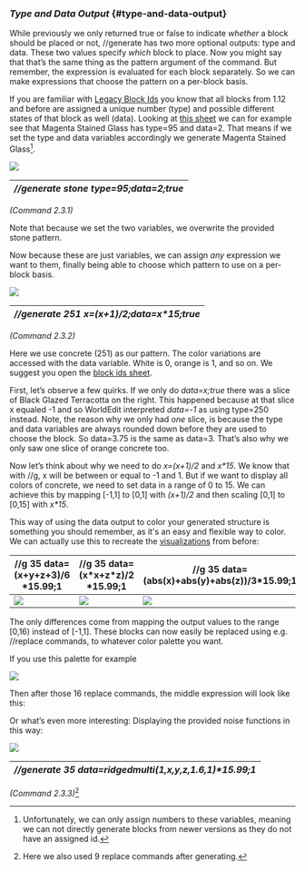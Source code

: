 ### *Type and Data Output* {#type-and-data-output}

While previously we only returned true or false to indicate *whether* a block should be placed or not, //generate has two more optional outputs: type and data. These two values specify *which* block to place. Now you might say that that’s the same thing as the pattern argument of the command. But remember, the expression is evaluated for each block separately. So we can make expressions that choose the pattern on a per-block basis.

If you are familiar with [Legacy Block Ids](https://minecraft.fandom.com/wiki/Java_Edition_data_values/Pre-flattening) you know that all blocks from 1.12 and before are assigned a unique number (type) and possible different states of that block as well (data). Looking at [this sheet](https://static.wikia.nocookie.net/minecraft_gamepedia/images/8/8c/DataValuesBeta.png/revision/latest?cb=20190723062041) we can for example see that Magenta Stained Glass has type=95 and data=2. That means if we set the type and data variables accordingly we generate Magenta Stained Glass[^7].

![](../.gitbook/assets/generate/type\_stone.gif)

| *//generate stone type=95;data=2;true* |
| :---- |

*(Command 2.3.1)*

Note that because we set the two variables, we overwrite the provided stone pattern.

Now because these are just variables, we can assign *any* expression we want to them, finally being able to choose which pattern to use on a per-block basis.

![](../.gitbook/assets/generate/type\_generate.gif)

| *//generate 251 x=(x+1)/2;data=x\*15;true* |
| :---- |

*(Command 2.3.2)*

Here we use concrete (251) as our pattern. The color variations are accessed with the data variable. White is 0, orange is 1, and so on. We suggest you open the [block ids sheet](https://static.wikia.nocookie.net/minecraft_gamepedia/images/8/8c/DataValuesBeta.png/revision/latest?cb=20190723062041).

First, let’s observe a few quirks. If we only do *data=x;true* there was a slice of Black Glazed Terracotta on the right. This happened because at that slice x equaled \-1 and so WorldEdit interpreted *data=-1* as using type=250 instead. Note, the reason why we only had *one* slice, is because the type and data variables are always rounded down before they are used to choose the block. So data=3.75 is the same as data=3. That’s also why we only saw one slice of orange concrete too.

Now let’s think about why we need to do *x=(x+1)/2* and *x\*15*. We know that with //g, x will be between or equal to \-1 and 1\. But if we want to display all colors of concrete, we need to set data in a range of 0 to 15\. We can achieve this by mapping \[-1,1\] to \[0,1\] with *(x+1)/2* and then scaling \[0,1\] to \[0,15\] with *x\*15*. 

This way of using the data output to color your generated structure is something you should remember, as it's an easy and flexible way to color. We can actually use this to recreate the [visualizations](#bookmark=id.k2uk9akc8u4s) from before:

| //g 35 data= (x+y+z+3)/6 \*15.99;1 | //g 35 data= (x\*x+z\*z)/2 \*15.99;1 | //g 35 data= (abs(x)+abs(y)+abs(z))/3\*15.99;1 |
| ----- | ----- | ----- |
| ![](../.gitbook/assets/generate/type\_cube1.png) | ![](../.gitbook/assets/generate/type\_cube2.png) | ![](../.gitbook/assets/generate/type\_cube3.png) |

The only differences come from mapping the output values to the range \[0,16) instead of \[-1,1\]. These blocks can now easily be replaced using e.g. //replace commands, to whatever color palette you want.

If you use this palette for example  

![](../.gitbook/assets/generate/type\_cube4.png)

Then after those 16 replace commands, the middle expression will look like this:

Or what’s even more interesting: Displaying the provided noise functions in this way:

![](../.gitbook/assets/generate/type\_cube5.png)

| *//generate 35 data=ridgedmulti(1,x,y,z,1.6,1)\*15.99;1* |
| :---- |

*(Command 2.3.3)*[^8]

[^7]: Unfortunately, we can only assign numbers to these variables, meaning we can not directly generate blocks from newer versions as they do not have an assigned id.
[^8]: Here we also used 9 replace commands after generating.